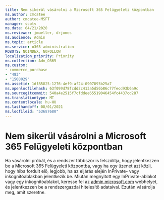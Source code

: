 ```yaml
---
title: Nem sikerül vásárolni a Microsoft 365 Felügyeleti központban
ms.author: cmcatee
author: cmcatee-MSFT
manager: scotv
ms.date: 04/21/2020
ms.reviewer: jmueller, drjones
ms.audience: Admin
ms.topic: article
ms.service: o365-administration
ROBOTS: NOINDEX, NOFOLLOW
localization_priority: Priority
ms.collection: Adm_O365
ms.custom:
- commerce_purchase
- "483"
- "1500029"
ms.assetid: 1df85825-1276-4ef9-af24-0907895b25a7
ms.openlocfilehash: 63f099d78fcdd2c413a5d56b86c77fecd93b6a9c
ms.sourcegitcommit: 540a4e2515f7cfddee65519046454fc4437cd287
ms.translationtype: MT
ms.contentlocale: hu-HU
ms.lasthandoff: 08/01/2021
ms.locfileid: "53687680"
---
```

# <a name="trouble-completing-a-purchase-in-the-microsoft-365-admin-center"></a>Nem sikerül vásárolni a Microsoft 365 Felügyeleti központban

Ha vásárolni próbál, és a rendszer többször is felszólítja, hogy jelentkezzen be a Microsoft 365 Felügyeleti központba, vagy ha egy üzenet azt közli, hogy hiba fordult elő, legjobb, ha az eljárás elején InPrivate- vagy inkognitóablakban jelentkezik be. Miután megnyitott egy InPrivate-ablakot vagy egy inkognitóablakot, keresse fel az [admin.microsoft.com](https://admin.microsoft.com) webhelyet, és jelentkezzen be a rendszergazdai hitelesítő adataival. Ezután vásárolja meg, amit szeretne.